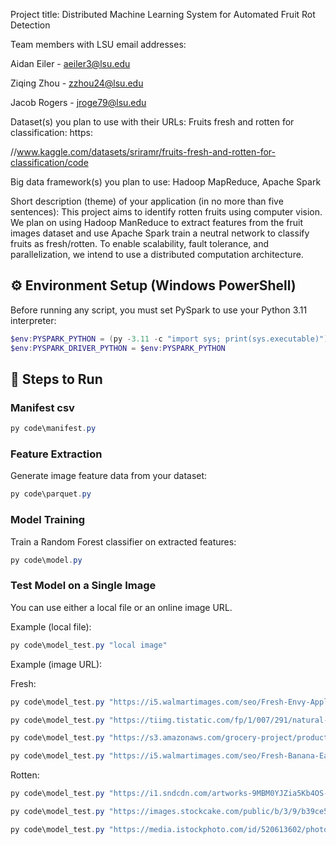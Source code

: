 Project title: Distributed Machine Learning System for Automated Fruit Rot Detection



Team members with LSU email addresses: 

Aidan Eiler - aeiler3@lsu.edu

Ziqing Zhou - zzhou24@lsu.edu

Jacob Rogers - jroge79@lsu.edu



Dataset(s) you plan to use with their URLs: Fruits fresh and rotten for classification: https:

//www.kaggle.com/datasets/sriramr/fruits-fresh-and-rotten-for-classification/code



Big data framework(s) you plan to use: Hadoop MapReduce, Apache Spark



Short description (theme) of your application (in no more than five sentences): This project aims to identify rotten fruits using computer vision. We plan on using Hadoop ManReduce to extract features from the fruit images dataset and use Apache Spark train a neutral network to classify fruits as fresh/rotten. To enable scalability, fault tolerance, and parallelization, we intend to use a distributed computation architecture.

## ⚙️ Environment Setup (Windows PowerShell)

Before running any script, you must set PySpark to use your Python 3.11 interpreter:

```powershell
$env:PYSPARK_PYTHON = (py -3.11 -c "import sys; print(sys.executable)")
$env:PYSPARK_DRIVER_PYTHON = $env:PYSPARK_PYTHON
```

## 🧩 Steps to Run

### Manifest csv

```powershell
py code\manifest.py
```

### Feature Extraction

Generate image feature data from your dataset:

```powershell
py code\parquet.py
```
### Model Training

Train a Random Forest classifier on extracted features:

 ```powershell
 py code\model.py
```

### Test Model on a Single Image

You can use either a local file or an online image URL.

Example (local file):
 ```powershell
py code\model_test.py "local image"
```

Example (image URL):

Fresh:
 ```powershell
py code\model_test.py "https://i5.walmartimages.com/seo/Fresh-Envy-Apples-Each_32451a10-0563-426a-9a16-a8865b2c3774_3.b3be01fcc4c956f51fe3890589897d31.jpeg"
```

 ```powershell
py code\model_test.py "https://tiimg.tistatic.com/fp/1/007/291/natural-fresh-orange-fruit-411.jpg"
```

```powershell
py code\model_test.py "https://s3.amazonaws.com/grocery-project/product_images/clementine-6762922-2.jpeg"
```
```powershell
py code\model_test.py "https://i5.walmartimages.com/seo/Fresh-Banana-Each_5939a6fa-a0d6-431c-88c6-b4f21608e4be.f7cd0cc487761d74c69b7731493c1581.jpeg"
```

Rotten:
 ```powershell
py code\model_test.py "https://i1.sndcdn.com/artworks-9MBM0YJZia5Kb4OS-yGmyxw-t500x500.jpg"
```

 ```powershell
py code\model_test.py "https://images.stockcake.com/public/b/3/9/b39ce5ab-e625-4a6b-954e-754e0ab08dab_large/rotten-red-apple-stockcake.jpg"
```

 ```powershell
py code\model_test.py "https://media.istockphoto.com/id/520613602/photo/rotten-and-moldy-orange.jpg?s=612x612&w=0&k=20&c=NTg0uiZakxLhSbNSAmK7jPm4sdhNzSQ412gPSG5gxDA="
```
